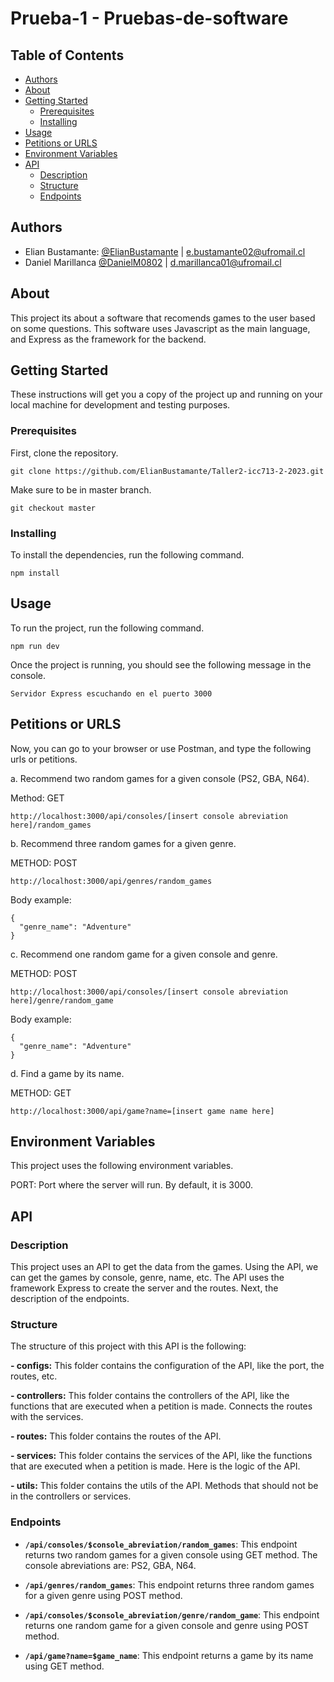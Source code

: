 # Prueba-1 - Pruebas-de-software



## Table of Contents

- [Authors](#authors)
- [About](#about)
- [Getting Started](#getting_started)
    - [Prerequisites](#prerequisites)
    - [Installing](#installing)
- [Usage](#usage)
- [Petitions or URLS](#petitions)
- [Environment Variables](#env)
- [API](#api)
  - [Description](#description)
  - [Structure](#structure)
  - [Endpoints](#endpoints)

## Authors <a name = "authors"></a>

- Elian Bustamante: [@ElianBustamante](https://github.com/ElianBustamante) | e.bustamante02@ufromail.cl
- Daniel Marillanca [@DanielM0802](https://github.com/DanielM0802) | d.marillanca01@ufromail.cl

## About <a name = "about"></a>

This project its about a software that recomends games to the user based on some questions. This software uses Javascript as the main language, and Express as the framework for the backend.

## Getting Started <a name = "getting_started"></a>

These instructions will get you a copy of the project up and running on your local machine for development and testing purposes.

### Prerequisites <a name = "prerequisites"></a>

First, clone the repository.

```
git clone https://github.com/ElianBustamante/Taller2-icc713-2-2023.git
```
Make sure to be in master branch.


```
git checkout master
```

### Installing <a name = "installing"></a>

To install the dependencies, run the following command.

```
npm install
```

## Usage <a name = "usage"></a>

To run the project, run the following command.

```
npm run dev
```
Once the project is running, you should see the following message in the console.

```
Servidor Express escuchando en el puerto 3000
```

## Petitions or URLS <a name ="petitions"></a>

Now, you can go to your browser or use Postman, and type the following urls or petitions.

a. Recommend two random games for a given console (PS2, GBA, N64).

Method: GET
```
http://localhost:3000/api/consoles/[insert console abreviation here]/random_games
```

b. Recommend three random games for a given genre.

METHOD: POST
```
http://localhost:3000/api/genres/random_games
```
Body example:
```
{
  "genre_name": "Adventure"
}
```

c. Recommend one random game for a given console and genre.

METHOD: POST
```
http://localhost:3000/api/consoles/[insert console abreviation here]/genre/random_game
```
Body example:
```
{
  "genre_name": "Adventure"
}
```

d. Find a game by its name.

METHOD: GET
```
http://localhost:3000/api/game?name=[insert game name here]
```

## Environment Variables <a name = "env"></a>

This project uses the following environment variables.

PORT: Port where the server will run. By default, it is 3000.

## API <a name = "api"></a>

### Description <a name = "description"></a>
This project uses an API to get the data from the games. Using the API, we can get the games by console, genre, name, etc. The API uses the framework Express to create the server and the routes. Next, the description of the endpoints.

### Structure <a name = "structure"></a>
The structure of this project with this API is the following:

**- configs:** This folder contains the configuration of the API, like the port, the routes, etc.

**- controllers:** This folder contains the controllers of the API, like the functions that are executed when a petition is made. Connects the routes with the services.

**- routes:** This folder contains the routes of the API.

**- services:** This folder contains the services of the API, like the functions that are executed when a petition is made. Here is the logic of the API.

**- utils:** This folder contains the utils of the API. Methods that should not be in the controllers or services.

### Endpoints <a name = "endpoints"></a>

- **`/api/consoles/$console_abreviation/random_games`**: This endpoint returns two random games for a given console using GET method. The console abreviations are: PS2, GBA, N64.

- **`/api/genres/random_games`**: This endpoint returns three random games for a given genre using POST method.

- **`/api/consoles/$console_abreviation/genre/random_game`**: This endpoint returns one random game for a given console and genre using POST method.

- **`/api/game?name=$game_name`**: This endpoint returns a game by its name using GET method.
